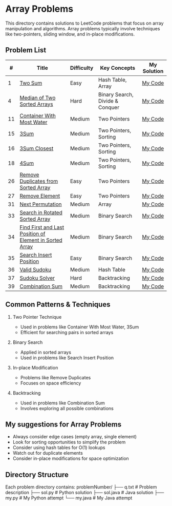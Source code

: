 # Array Problems
This directory contains solutions to LeetCode problems that focus on array manipulation and algorithms. Array problems typically involve techniques like two-pointers, sliding window, and in-place modifications.

## Problem List
| # | Title | Difficulty | Key Concepts |  My Solution |
|---|-------|------------|--------------|--------------|
| 1 | [Two Sum](https://leetcode.com/problems/two-sum/) | Easy | Hash Table, Array |[My Code](https://github.com/irojhan/Leetcode/tree/master/array/1) |
| 4 | [Median of Two Sorted Arrays](https://leetcode.com/problems/median-of-two-sorted-arrays/) | Hard | Binary Search, Divide & Conquer |[My Code](https://github.com/irojhan/Leetcode/tree/master/array/4) |
| 11 | [Container With Most Water](https://leetcode.com/problems/container-with-most-water/) | Medium | Two Pointers |[My Code](https://github.com/irojhan/Leetcode/tree/master/array/11) |
| 15 | [3Sum](https://leetcode.com/problems/3sum/) | Medium | Two Pointers, Sorting |[My Code](https://github.com/irojhan/Leetcode/tree/master/array/15) |
| 16 | [3Sum Closest](https://leetcode.com/problems/3sum-closest/) | Medium | Two Pointers, Sorting |[My Code](https://github.com/irojhan/Leetcode/tree/master/array/16) |
| 18 | [4Sum](https://leetcode.com/problems/4sum/) | Medium | Two Pointers, Sorting |[My Code](https://github.com/irojhan/Leetcode/tree/master/array/18) |
| 26 | [Remove Duplicates from Sorted Array](https://leetcode.com/problems/remove-duplicates-from-sorted-array/) | Easy | Two Pointers |[My Code](https://github.com/irojhan/Leetcode/tree/master/array/26) |
| 27 | [Remove Element](https://leetcode.com/problems/remove-element/) | Easy | Two Pointers |[My Code](https://github.com/irojhan/Leetcode/tree/master/array/27) |
| 31 | [Next Permutation](https://leetcode.com/problems/next-permutation/) | Medium | Array |[My Code](https://github.com/irojhan/Leetcode/tree/master/array/31) |
| 33 | [Search in Rotated Sorted Array](https://leetcode.com/problems/search-in-rotated-sorted-array/) | Medium | Binary Search |[My Code](https://github.com/irojhan/Leetcode/tree/master/array/33) |
| 34 | [Find First and Last Position of Element in Sorted Array](https://leetcode.com/problems/find-first-and-last-position-of-element-in-sorted-array/) | Medium | Binary Search |[My Code](https://github.com/irojhan/Leetcode/tree/master/array/34) |
| 35 | [Search Insert Position](https://leetcode.com/problems/search-insert-position/) | Easy | Binary Search |[My Code](https://github.com/irojhan/Leetcode/tree/master/array/35) |
| 36 | [Valid Sudoku](https://leetcode.com/problems/valid-sudoku/) | Medium | Hash Table |[My Code](https://github.com/irojhan/Leetcode/tree/master/array/36) |
| 37 | [Sudoku Solver](https://leetcode.com/problems/sudoku-solver/) | Hard | Backtracking |[My Code](https://github.com/irojhan/Leetcode/tree/master/array/37) |
| 39 | [Combination Sum](https://leetcode.com/problems/combination-sum/) | Medium | Backtracking |[My Code](https://github.com/irojhan/Leetcode/tree/master/array/39) |

## Common Patterns & Techniques
1. Two Pointer Technique
   - Used in problems like Container With Most Water, 3Sum
   - Efficient for searching pairs in sorted arrays

2. Binary Search
   - Applied in sorted arrays
   - Used in problems like Search Insert Position

3. In-place Modification
   - Problems like Remove Duplicates
   - Focuses on space efficiency

4. Backtracking
   - Used in problems like Combination Sum
   - Involves exploring all possible combinations

## My suggestions for Array Problems
- Always consider edge cases (empty array, single element)
- Look for sorting opportunities to simplify the problem
- Consider using hash tables for O(1) lookups
- Watch out for duplicate elements
- Consider in-place modifications for space optimization

## Directory Structure
Each problem directory contains:
problemNumber/
├── q.txt          # Problem description
├── sol.py         # Python solution
├── sol.java       # Java solution
├── my.py          # My Python attempt
└── my.java        # My Java attempt
